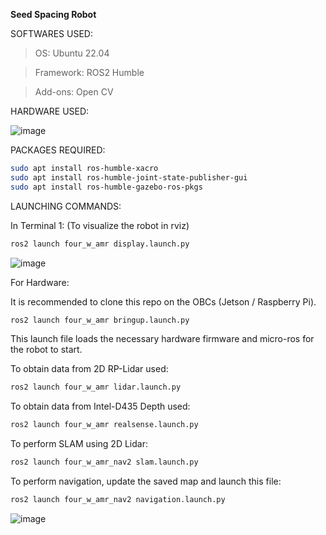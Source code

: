 **Seed Spacing Robot**

SOFTWARES USED:

> OS: Ubuntu 22.04 

> Framework: ROS2 Humble

> Add-ons: Open CV


HARDWARE USED:

![image](https://github.com/user-attachments/assets/c2887a2d-7948-4080-be45-bbc78053ef5f)


PACKAGES REQUIRED:
```bash
sudo apt install ros-humble-xacro
sudo apt install ros-humble-joint-state-publisher-gui
sudo apt install ros-humble-gazebo-ros-pkgs
```


LAUNCHING COMMANDS:

In Terminal 1: (To visualize the robot in rviz)
```bash
ros2 launch four_w_amr display.launch.py
```

![image](https://github.com/user-attachments/assets/d5583ebd-7960-4f23-9d19-04c22abc5081)


For Hardware:

It is recommended to clone this repo on the OBCs (Jetson / Raspberry Pi).

```bash
ros2 launch four_w_amr bringup.launch.py
```

This launch file loads the necessary hardware firmware and micro-ros for the robot to start.

To obtain data from 2D RP-Lidar used:
```bash
ros2 launch four_w_amr lidar.launch.py
```

To obtain data from Intel-D435 Depth used:
```bash
ros2 launch four_w_amr realsense.launch.py
```

To perform SLAM using 2D Lidar:
```bash
ros2 launch four_w_amr_nav2 slam.launch.py
```

To perform navigation, update the saved map and launch this file:
```bash
ros2 launch four_w_amr_nav2 navigation.launch.py
```

 ![image](https://github.com/user-attachments/assets/1ee97f16-2c84-49fc-915c-61d77cf37060)



